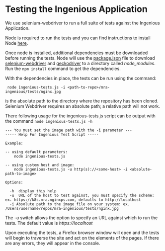 # Testing the Ingenious Application

We use selenium-webdriver to run a full suite of tests against the Ingenious Application.

Node is required to run the tests and you can find instructions to install Node [here](https://docs.npmjs.com/getting-started/installing-node).

Once node is installed, additional dependencies must be downloaded before running the tests. Node will use the [package.json](package.json) file to download [selenium-webdriver](https://www.npmjs.com/package/selenium-webdriver) and [geckodriver](https://www.npmjs.com/package/geckodriver) to a directory called _node_modules_. Run the `npm install` command to get the dependencies.

With the dependencies in place, the tests can be run using the command:


```
 node ingenious-tests.js -i <path-to-repo>/mra-ingenious/tests/nginx.jpg
```

_<path-to-repo>_ is the absolute path to the directory where the repository has been cloned. Selenium Webdriver requires an absolute path; a relative path will not work.

There following usage for the ingenious-tests.js script can be output with the command `node ingenious-tests.js -h`

```
--- You must set the image path with the -i parameter ---
----- Help For Ingenious Test Script -----

Example:

-- using default parameters:
    node ingenious-tests.js

-- using custom host and image:
    node ingenious-tests.js -u http(s)://<some-host> -i <absolute-path-to-image>

Options:

  -h  display this help
  -u  URL of the host to test against, you must specify the scheme: ex. https://k8s.mra.nginxps.com, defaults to http://localhost
  -i Absolute path to the image file on your system: ex. /Users/username/repos/mra-ingenious/tests/nginx.jpg
``` 

The _-u_ switch allows the option to specify an URL against which to run the tests. The default value is _https://localhost_

Upon executing the tests, a Firefox browser window will open and the tests will begin to traverse the site and act on the elements of the pages. If there are any errors, they will appear in the console. 